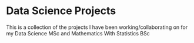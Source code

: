 # Data Science Projects

This is a collection of the projects I have been working/collaborating on for my Data Science MSc and Mathematics With Statistics BSc
